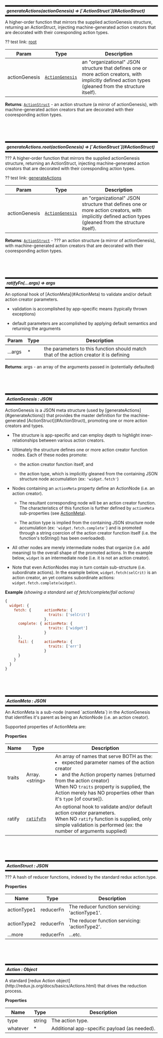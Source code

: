 
<br/><br/><br/>

<a id="generateActions"></a>

<h5 style="margin: 10px 0px; border-width: 5px 0px; padding: 5px; border-style: solid;">
  generateActions(actionGenesis) ⇒ [`ActionStruct`](#ActionStruct)</h5>
A higher-order function that mirrors the supplied actionGenesisstructure, returning an ActionStruct, injecting machine-generatedaction creators that are decorated with their coresponding actiontypes.?? test link: [root](#generateActions.root)


| Param | Type | Description |
| --- | --- | --- |
| actionGenesis | [`ActionGenesis`](#ActionGenesis) | an "organizational" JSON structure that defines one or more action creators, with implicitly defined action types (gleaned from the structure itself). |

**Returns**: [`ActionStruct`](#ActionStruct) - an action structure (a mirror ofactionGenesis), with machine-generated action creators that aredecorated with their cooresponding action types.  

<br/><br/><br/>

<a id="generateActions_root"></a>

<h5 style="margin: 10px 0px; border-width: 5px 0px; padding: 5px; border-style: solid;">
  generateActions.root(actionGenesis) ⇒ [`ActionStruct`](#ActionStruct)</h5>
??? A higher-order function that mirrors the supplied actionGenesisstructure, returning an ActionStruct, injecting machine-generatedaction creators that are decorated with their coresponding actiontypes.?? test link: [generateActions](#generateActions)


| Param | Type | Description |
| --- | --- | --- |
| actionGenesis | [`ActionGenesis`](#ActionGenesis) | an "organizational" JSON structure that defines one or more action creators, with implicitly defined action types (gleaned from the structure itself). |

**Returns**: [`ActionStruct`](#ActionStruct) - ??? an action structure (a mirror ofactionGenesis), with machine-generated action creators that aredecorated with their cooresponding action types.  

<br/><br/><br/>

<a id="ratifyFn"></a>

<h5 style="margin: 10px 0px; border-width: 5px 0px; padding: 5px; border-style: solid;">
  ratifyFn(...args) ⇒ args</h5>
An optional hook of [ActionMeta](#ActionMeta) to validate and/or defaultaction creator parameters.- validation is accomplished by app-specific means (typically  thrown exceptions)- default parameters are accomplished by applying default semantics  and returning the arguments


| Param | Type | Description |
| --- | --- | --- |
| ...args | \* | the parameters to this function should match that of the action creator it is defining |

**Returns**: args - an array of the arguments passed in (potentially defaulted)  

<br/><br/><br/>

<a id="ActionGenesis"></a>

<h5 style="margin: 10px 0px; border-width: 5px 0px; padding: 5px; border-style: solid;">
  ActionGenesis : JSON</h5>
ActionGenesis is a JSON meta structure (used by [generateActions](#generateActions))that provides the master definition for the machine-generated[ActionStruct](#ActionStruct), promoting one or more action creators and types.- The structure is app-specific and can employ depth to highlight  inner-relationships between various action creators.- Ultimately the structure defines one or more action creator  function nodes.  Each of these nodes promote:  * the action creator function itself, and  * the action type, which is implicitly gleaned from the containing JSON    structure node accumulation (ex: `'widget.fetch'`)- Nodes containing an `actionMeta` property define an ActionNode  (i.e. an action creator).  * The resultant corresponding node will be an action creator    function.  The characteristics of this function is further    defined by `actionMeta` sub-properties (see [ActionMeta](#ActionMeta)).  * The action type is implied from the containing JSON structure    node accumulation (ex: `'widget.fetch.complete'`) and is promoted through    a string coercion of the action creator function itself    (i.e. the function's toString() has been overloaded).- All other nodes are merely intermediate nodes that organize  (i.e. add meaning) to the overall shape of the promoted actions.  In the example below, `widget` is an intermediate node (i.e. it  is not an action creator).- Note that even ActionNodes may in turn contain sub-structure  (i.e. subordinate actions).  In the example below,  `widget.fetch(selCrit)` is an action creator, an yet contains  subordinate actions: `widget.fetch.complete(widget)`.

**Example** *(showing a standard set of fetch/complete/fail actions)*  
```js
{
  widget: {
    fetch: {      actionMeta: {
                    traits: ['selCrit']
                  },
      complete: { actionMeta: {
                    traits: ['widget']
                  }
      },
      fail: {     actionMeta: {
                    traits: ['err']
                  }
      }
    }
  }
}
```

<br/><br/><br/>

<a id="ActionMeta"></a>

<h5 style="margin: 10px 0px; border-width: 5px 0px; padding: 5px; border-style: solid;">
  ActionMeta : JSON</h5>
An ActionMeta is a sub-node (named `actionMeta`) in theActionGenesis that identifies it's parent as being an ActionNode(i.e. an action creator).Supported properties of ActionMeta are:

**Properties**

| Name | Type | Description |
| --- | --- | --- |
| traits | Array.&lt;string&gt; | An array of names that serve BOTH as the: <li>expected parameter names of the action creator</li> <li>and the Action property names (returned from the action creator)</li> When NO `traits` property is supplied, the Action merely has NO properties other than it's `type` [of course]). |
| ratify | [`ratifyFn`](#ratifyFn) | An optional hook to validate and/or default action creator parameters.</br> When NO `ratify` function is supplied, only simple validation is performed (ex: the number of arguments supplied) |


<br/><br/><br/>

<a id="ActionStruct"></a>

<h5 style="margin: 10px 0px; border-width: 5px 0px; padding: 5px; border-style: solid;">
  ActionStruct : JSON</h5>
??? A hash of reducer functions, indexed by the standard reduxaction.type.

**Properties**

| Name | Type | Description |
| --- | --- | --- |
| actionType1 | reducerFn | The reducer function servicing: 'actionType1'. |
| actionType2 | reducerFn | The reducer function servicing: 'actionType2'. |
| ...more | reducerFn | ...etc. |


<br/><br/><br/>

<a id="Action"></a>

<h5 style="margin: 10px 0px; border-width: 5px 0px; padding: 5px; border-style: solid;">
  Action : Object</h5>
A standard [redux Action object](http://redux.js.org/docs/basics/Actions.html)that drives the reduction process.

**Properties**

| Name | Type | Description |
| --- | --- | --- |
| type | string | The action type. |
| whatever | \* | Additional app-specific payload (as needed). |

